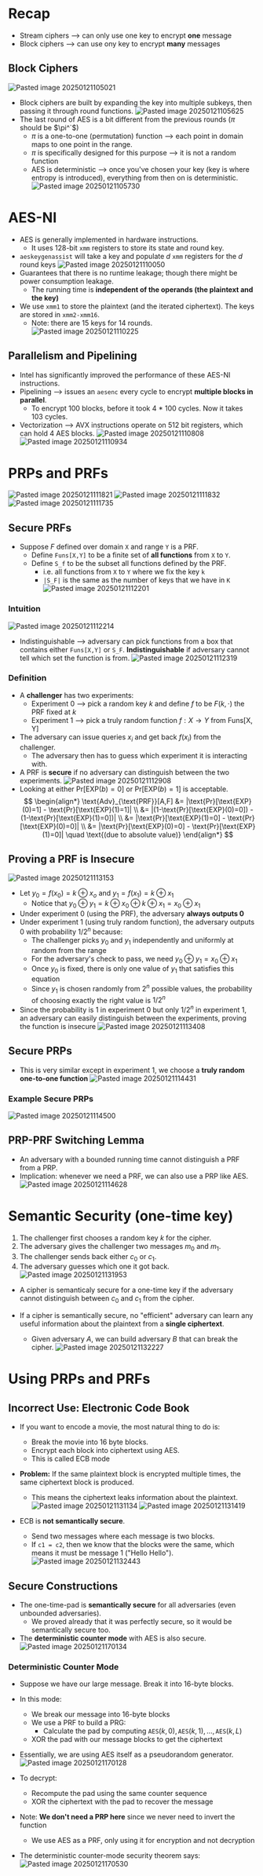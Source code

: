 # Recap
* Stream ciphers ⟶ can only use one key to encrypt **one** message
* Block ciphers ⟶ can use ony key to encrypt **many** messages
## Block Ciphers
![Pasted image 20250121105021](Pasted%20image%2020250121105021.png)
* Block ciphers are built by expanding the key into multiple subkeys, then passing it through round functions.
![Pasted image 20250121105625](Pasted%20image%2020250121105625.png)
* The last round of AES is a bit different from the previous rounds ($\pi$ should be $\pi^`$)
	* $\pi$ is a one-to-one (permutation) function ⟶ each point in domain maps to one point in the range.
	* $\pi$ is specifically designed for this purpose ⟶ it is not a random function
	* AES is deterministic ⟶ once you've chosen your key (key is where entropy is introduced), everything from then on is deterministic.
![Pasted image 20250121105730](Pasted%20image%2020250121105730.png)

# AES-NI
* AES is generally implemented in hardware instructions.
	* It uses 128-bit `xmm` registers to store its state and round key.
* `aeskeygenassist` will take a key and populate $d$ `xmm` registers for the $d$ round keys
![Pasted image 20250121110050](Pasted%20image%2020250121110050.png)
* Guarantees that there is no runtime leakage; though there might be power consumption leakage.
	* The running time is **independent of the operands (the plaintext and the key)**
* We use `xmm1` to store the plaintext (and the iterated ciphertext). The keys are stored in `xmm2-xmm16`.
	* Note: there are 15 keys for 14 rounds.
![Pasted image 20250121110225](Pasted%20image%2020250121110225.png)
## Parallelism and Pipelining
* Intel has significantly improved the performance of these AES-NI instructions.
* Pipelining ⟶ issues an `aesenc` every cycle to encrypt **multiple blocks in parallel**.
	* To encrypt 100 blocks, before it took 4 * 100 cycles. Now it takes 103 cycles.
* Vectorization ⟶ AVX instructions operate on 512 bit registers, which can hold 4 AES blocks.
![Pasted image 20250121110808](Pasted%20image%2020250121110808.png)
![Pasted image 20250121110934](Pasted%20image%2020250121110934.png)

# PRPs and PRFs
![Pasted image 20250121111821](Pasted%20image%2020250121111821.png)
![Pasted image 20250121111832](Pasted%20image%2020250121111832.png)
![Pasted image 20250121111735](Pasted%20image%2020250121111735.png)

## Secure PRFs
* Suppose $F$ defined over domain `X` and range `Y` is a PRF.
	* Define `Funs[X,Y]` to be a finite set of **all functions** from `X` to `Y`.
	* Define `S_f` to be the subset all functions defined by the PRF.
		* i.e. all functions from `X` to `Y` where we fix the key `k`
		* `|S_F|` is the same as the number of keys that we have in `K`
![Pasted image 20250121112201](Pasted%20image%2020250121112201.png)
### Intuition
![Pasted image 20250121112214](Pasted%20image%2020250121112214.png)
* Indistinguishable ⟶ adversary can pick functions from a box that contains either `Funs[X,Y]` or `S_F`. **Indistinguishable** if adversary cannot tell which set the function is from.
![Pasted image 20250121112319](Pasted%20image%2020250121112319.png)
### Definition
* A **challenger** has two experiments:
	* Experiment 0 ⟶ pick a random key $k$ and define $f$ to be $F(k, \cdot)$ the PRF fixed at $k$
	* Experiment 1 ⟶ pick a truly random function $f: X\to Y$ from $\text{Funs[X, Y]}$
* The adversary can issue queries $x_i$ and get back $f(x_i)$ from the challenger.
	* The adversary then has to guess which experiment it is interacting with.
* A PRF is **secure** if no adversary can distinguish between the two experiments.
![Pasted image 20250121112908](Pasted%20image%2020250121112908.png)
* Looking at either $\text{Pr}[\text{EXP}(b)=0]$ or $\text{Pr}[\text{EXP}(b)=1]$ is acceptable.
$$
\begin{align*}
\text{Adv}_{\text{PRF}}[A,F] &= |\text{Pr}[\text{EXP}(0)=1] - \text{Pr}[\text{EXP}(1)=1]| \\
&= |(1-\text{Pr}[\text{EXP}(0)=0]) - (1-\text{Pr}[\text{EXP}(1)=0])| \\
&= |\text{Pr}[\text{EXP}(1)=0] - \text{Pr}[\text{EXP}(0)=0]| \\
&= |\text{Pr}[\text{EXP}(0)=0] - \text{Pr}[\text{EXP}(1)=0]| \quad \text{(due to absolute value)}
\end{align*}
$$

## Proving a PRF is Insecure
![Pasted image 20250121113153](Pasted%20image%2020250121113153.png)
* Let $y_0 = f(x_0) = k \oplus x_o$ and $y_1 = f(x_1) = k \oplus x_1$
	* Notice that $y_0 \oplus y_1 = k \oplus x_0 \oplus k \oplus x_1 = x_0 \oplus x_1$
* Under experiment 0 (using the PRF), the adversary **always outputs 0**
* Under experiment 1 (using truly random function), the adversary outputs 0 with probability $1/2^n$ because:
	* The challenger picks $y_0$ and $y_1$ independently and uniformly at random from the range
	* For the adversary's check to pass, we need $y_0 \oplus y_1 = x_0 \oplus x_1$
	* Once $y_0$ is fixed, there is only one value of $y_1$ that satisfies this equation
	* Since $y_1$ is chosen randomly from $2^n$ possible values, the probability of choosing exactly the right value is $1/2^n$
* Since the probability is 1 in experiment 0 but only $1/2^n$ in experiment 1, an adversary can easily distinguish between the experiments, proving the function is insecure
![Pasted image 20250121113408](Pasted%20image%2020250121113408.png)

## Secure PRPs
* This is very similar except in experiment 1, we choose a **truly random one-to-one function**
![Pasted image 20250121114431](Pasted%20image%2020250121114431.png)

### Example Secure PRPs
![Pasted image 20250121114500](Pasted%20image%2020250121114500.png)

## PRP-PRF Switching Lemma
* An adversary with a bounded running time cannot distinguish a PRF from a PRP.
* Implication: whenever we need a PRF, we can also use a PRP like AES.
![Pasted image 20250121114628](Pasted%20image%2020250121114628.png)

# Semantic Security (one-time key)
1. The challenger first chooses a random key $k$ for the cipher.
2. The adversary gives the challenger two messages $m_0$ and $m_1$.
3. The challenger sends back either $c_0$ or $c_1$.
4. The adversary guesses which one it got back.
![Pasted image 20250121131953](Pasted%20image%2020250121131953.png)
* A cipher is semanticaly secure for a one-time key if the adversary cannot distinguish between $c_0$ and $c_1$ from the cipher.

* If a cipher is semantically secure, no "efficient" adversary can learn any useful information about the plaintext from a **single ciphertext**.
	* Given adversary $A$, we can build adversary $B$ that can break the cipher.
![Pasted image 20250121132227](Pasted%20image%2020250121132227.png)

# Using PRPs and PRFs
## Incorrect Use: Electronic Code Book
* If you want to encode a movie, the most natural thing to do is:
	* Break the movie into 16 byte blocks.
	* Encrypt each block into ciphertext using AES.
	* This is called ECB mode
* **Problem:** If the same plaintext block is encrypted multiple times, the same ciphertext block is produced.
	* This means the ciphertext leaks information about the plaintext.
![Pasted image 20250121131134](Pasted%20image%2020250121131134.png)
![Pasted image 20250121131419](Pasted%20image%2020250121131419.png)

* ECB is **not semantically secure**.
	* Send two messages where each message is two blocks.
	* If `c1 = c2`, then we know that the blocks were the same, which means it must be message 1 ("Hello Hello").
![Pasted image 20250121132443](Pasted%20image%2020250121132443.png)

## Secure Constructions
* The one-time-pad is **semantically secure** for all adversaries (even unbounded adversaries).
	* We proved already that it was perfectly secure, so it would be semantically secure too.
* The **deterministic counter mode** with AES is also secure.
![Pasted image 20250121170134](Pasted%20image%2020250121170134.png)

### Deterministic Counter Mode
* Suppose we have our large message. Break it into 16-byte blocks.
* In this mode:
	* We break our message into 16-byte blocks
	* We use a PRF to build a PRG:
		* Calculate the pad by computing $\texttt{AES}(k, 0), \texttt{AES}(k, 1), \dots, \texttt{AES}(k, L)$
	* XOR the pad with our message blocks to get the ciphertext
* Essentially, we are using AES itself as a pseudorandom generator.
![Pasted image 20250121170128](Pasted%20image%2020250121170128.png)
* To decrypt:
	* Recompute the pad using the same counter sequence
	* XOR the ciphertext with the pad to recover the message
* Note: **We don't need a PRP here** since we never need to invert the function
	* We use AES as a PRF, only using it for encryption and not decryption

* The deterministic counter-mode security theorem says:
![Pasted image 20250121170530](Pasted%20image%2020250121170530.png)
